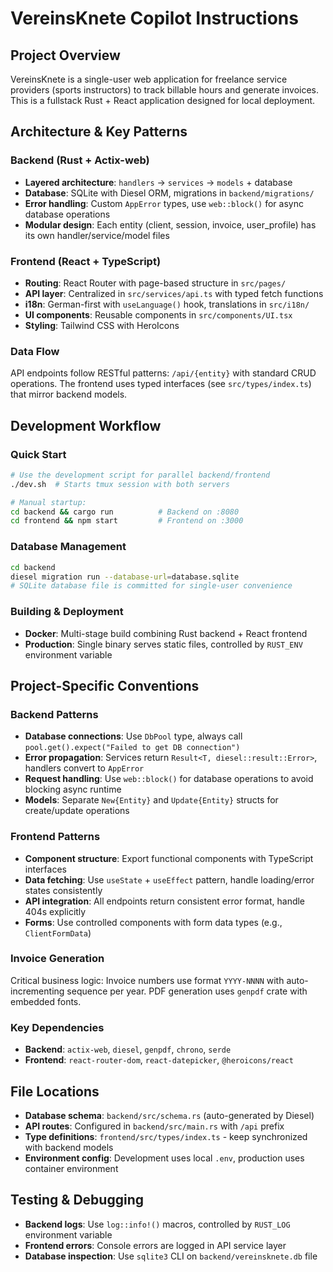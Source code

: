 # VereinsKnete Copilot Instructions

## Project Overview
VereinsKnete is a single-user web application for freelance service providers (sports instructors) to track billable hours and generate invoices. This is a fullstack Rust + React application designed for local deployment.

## Architecture & Key Patterns

### Backend (Rust + Actix-web)
- **Layered architecture**: `handlers` → `services` → `models` + database
- **Database**: SQLite with Diesel ORM, migrations in `backend/migrations/`
- **Error handling**: Custom `AppError` types, use `web::block()` for async database operations
- **Modular design**: Each entity (client, session, invoice, user_profile) has its own handler/service/model files

### Frontend (React + TypeScript)
- **Routing**: React Router with page-based structure in `src/pages/`
- **API layer**: Centralized in `src/services/api.ts` with typed fetch functions
- **i18n**: German-first with `useLanguage()` hook, translations in `src/i18n/`
- **UI components**: Reusable components in `src/components/UI.tsx`
- **Styling**: Tailwind CSS with HeroIcons

### Data Flow
API endpoints follow RESTful patterns: `/api/{entity}` with standard CRUD operations. The frontend uses typed interfaces (see `src/types/index.ts`) that mirror backend models.

## Development Workflow

### Quick Start
```bash
# Use the development script for parallel backend/frontend
./dev.sh  # Starts tmux session with both servers

# Manual startup:
cd backend && cargo run          # Backend on :8080
cd frontend && npm start         # Frontend on :3000
```

### Database Management
```bash
cd backend
diesel migration run --database-url=database.sqlite
# SQLite database file is committed for single-user convenience
```

### Building & Deployment
- **Docker**: Multi-stage build combining Rust backend + React frontend
- **Production**: Single binary serves static files, controlled by `RUST_ENV` environment variable

## Project-Specific Conventions

### Backend Patterns
- **Database connections**: Use `DbPool` type, always call `pool.get().expect("Failed to get DB connection")`
- **Error propagation**: Services return `Result<T, diesel::result::Error>`, handlers convert to `AppError`
- **Request handling**: Use `web::block()` for database operations to avoid blocking async runtime
- **Models**: Separate `New{Entity}` and `Update{Entity}` structs for create/update operations

### Frontend Patterns
- **Component structure**: Export functional components with TypeScript interfaces
- **Data fetching**: Use `useState` + `useEffect` pattern, handle loading/error states consistently
- **API integration**: All endpoints return consistent error format, handle 404s explicitly
- **Forms**: Use controlled components with form data types (e.g., `ClientFormData`)

### Invoice Generation
Critical business logic: Invoice numbers use format `YYYY-NNNN` with auto-incrementing sequence per year. PDF generation uses `genpdf` crate with embedded fonts.

### Key Dependencies
- **Backend**: `actix-web`, `diesel`, `genpdf`, `chrono`, `serde`
- **Frontend**: `react-router-dom`, `react-datepicker`, `@heroicons/react`

## File Locations
- **Database schema**: `backend/src/schema.rs` (auto-generated by Diesel)
- **API routes**: Configured in `backend/src/main.rs` with `/api` prefix
- **Type definitions**: `frontend/src/types/index.ts` - keep synchronized with backend models
- **Environment config**: Development uses local `.env`, production uses container environment

## Testing & Debugging
- **Backend logs**: Use `log::info!()` macros, controlled by `RUST_LOG` environment variable
- **Frontend errors**: Console errors are logged in API service layer
- **Database inspection**: Use `sqlite3` CLI on `backend/vereinsknete.db` file
